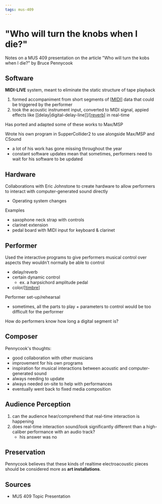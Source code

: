 ```yaml
---
tags: mus-409
---
```


# "Who will turn the knobs when I die?"

Notes on a MUS 409 presentation on the article "Who will turn the kobs when I die?" by Bruce Pennycook

## Software

**MIDI-LIVE** system, meant to eliminate the static structure of tape playback

1. formed accompaniment from short segments of [[MIDI]] data that could be triggered by the performer
2. took the acoustic instrument input, converted to MIDI signal, appied effects like [[delay|digital-delay-line]]/[[reverb]] in real-time

Has ported and adapted some of these works to Max/MSP

Wrote his own program in SupperCollider2 to use alongside Max/MSP and CSound

- a lot of his work has gone missing throughout the year
- constant software updates mean that sometimes, performers need to wait for his software to be updated

## Hardware

Collaborations with Eric Johnstone to create hardware to allow performers to interact with computer-generated sound directly

- Operating system changes

Examples

- saxophone neck strap with controls
- clarinet extension
- pedal board with MIDI input for keyboard & clarinet

## Performer

Used the interactive programs to give performers musical control over aspects they wouldn't normally be able to control

- delay/reverb
- certain dynamic control
  - ex. a harpsichord amplitude pedal
- color/[[timbre]]

Performer set-up/rehearsal

- sometimes, all the parts to play + parameters to control would be too difficult for the performer

How do performers know how long a digital segment is?

## Composer

Pennycook's thoughts:

- good collaboration with other musicians
- improvement for his own programs
- inspiration for musical interactions between acoustic and computer-generated sound
- always needing to update
- always needed on-site to help with performances
- eventually went back to fixed media composition

## Audience Perception

1. can the audience hear/comprehend that real-time interaction is happening
2. does real-time interaction sound/look significantly different than a high-caliber performance with an audio track?
   - his answer was no

## Preservation

Pennycook believes that these kinds of realtime electroacoustic pieces should be considered more as **art installations**.

## Sources

- MUS 409 Topic Presentation

[//begin]: # "Autogenerated link references for markdown compatibility"
[MIDI]: midi "MIDI"
[reverb]: reverb "Reverb"
[timbre]: timbre "Timbre"
[//end]: # "Autogenerated link references"
